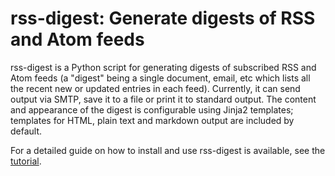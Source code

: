 # rss-digest: Generate digests of RSS and Atom feeds

rss-digest is a Python script for generating digests of subscribed RSS and Atom feeds (a "digest" being a single
document, email, etc which lists all the recent new or updated entries in each feed). Currently, it can send output via
SMTP, save it to a file or print it to standard output. The content and appearance of the digest is configurable using
Jinja2 templates; templates for HTML, plain text and markdown output are included by default.

For a detailed guide on how to install and use rss-digest is available, see the [tutorial](TODO). 
